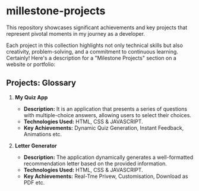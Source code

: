 # millestone-projects
This repository showcases significant achievements and key projects that represent pivotal moments in my journey as a developer. 

Each project in this collection highlights not only technical skills but also creativity, problem-solving, and a commitment to continuous learning.
Certainly! Here's a description for a "Milestone Projects" section on a website or portfolio:
## Projects: Glossary

1. **My Quiz App**
   - **Description:** It is an application that presents a series of questions with multiple-choice answers, allowing users to select their choices.
   - **Technologies Used:** HTML, CSS & JAVASCRIPT.
   - **Key Achievements:** Dynamic Quiz Generation, Instant Feedback, Animations etc.

2. **Letter Generator**
   - **Description:** The application dynamically generates a well-formatted recommendation letter based on the provided information.
   - **Technologies Used:** HTML, CSS & JAVASCRIPT.
   - **Key Achievements:** Real-Tme Privew, Customisation, Download as PDF etc.
